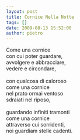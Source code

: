 ```yaml
---
layout: post
title: Cornice Nella Notte
tags: []
date: 2009-08-13 15:52:00
author: pietro
---
```

Come una cornice<br/>con cui poter guardare,<br/>avvolgere e abbracciare,<br/>vedere e circondare,<br/><br/>con qualcosa di caloroso<br/>come una cornice<br/>nel prato ormai ventoso<br/>sdraiati nel riposo,<br/><br/>guardando infiniti tramonti<br/>come una cornice<br/>attraverso cui sorridenti,<br/>noi guardiam stelle cadenti.
